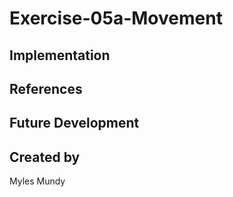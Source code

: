 # Exercise-05a-Movement


## Implementation

## References

## Future Development

## Created by
Myles Mundy
